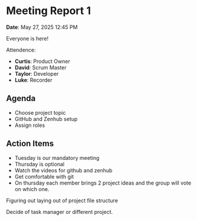 # Meeting Report 1

**Date**: May 27, 2025  12:45 PM

Everyone is here!

Attendence:

- **Curtis**: Product Owner  
- **David**: Scrum Master  
- **Taylor**: Developer  
- **Luke**: Recorder  


## Agenda
- Choose project topic
- GitHub and Zenhub setup
- Assign roles

## Action Items
- Tuesday is our mandatory meeting
- Thursday is optional
- Watch the videos for github and zenhub
- Get comfortable with git
- On thursday each member brings 2 project ideas and the group will vote on which one.

Figuring out laying out of project file structure 

Decide of task manager or different project.

